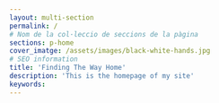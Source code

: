 ```yaml
---
layout: multi-section
permalink: /
# Nom de la col·leccio de seccions de la pàgina
sections: p-home
cover_imatge: /assets/images/black-white-hands.jpg
# SEO information
title: 'Finding The Way Home'
description: 'This is the homepage of my site'
keywords:
---
```

